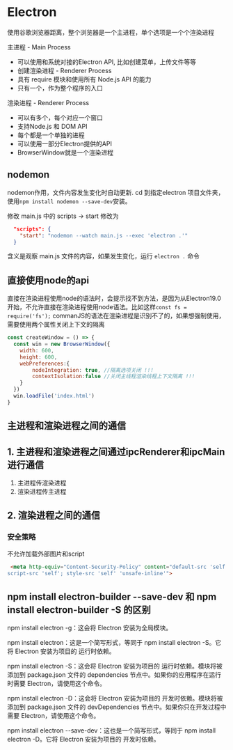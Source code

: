 # Electron
使用谷歌浏览器距离，整个浏览器是一个主进程，单个选项是一个个渲染进程

主进程 - Main Process
- 可以使用和系统对接的Electron API, 比如创建菜单，上传文件等等
- 创建渲染进程 - Renderer Process
- 具有 require 模块和使用所有 Node.js API 的能力
- 只有一个，作为整个程序的入口

渲染进程 - Renderer Process
- 可以有多个，每个对应一个窗口
- 支持Node.js 和 DOM API
- 每个都是一个单独的进程
- 可以使用一部分Electron提供的API
- BrowserWindow就是一个渲染进程

## nodemon
nodemon作用，文件内容发生变化时自动更新. cd 到指定electron 项目文件夹，使用`npm install nodemon --save-dev`安装。

修改 main.js 中的 scripts -> start 修改为
```json
  "scripts": {
    "start": "nodemon --watch main.js --exec 'electron .'"
  }
```
含义是观察 main.js 文件的内容，如果发生变化，运行 `electron .` 命令

## 直接使用node的api
直接在渲染进程使用node的语法时，会提示找不到方法，是因为从Electron19.0开始，不允许直接在渲染进程使用node语法。比如这样`const fs = require('fs');` commanJS的语法在渲染进程是识别不了的，如果想强制使用，需要使用两个属性关闭上下文的隔离
```js
const createWindow = () => {
  const win = new BrowserWindow({
    width: 600,
    height: 600,
    webPreferences:{
        nodeIntegration: true, //隔离选项关闭 !!!
        contextIsolation:false //关闭主线程渲染线程上下文隔离 !!!
    }
  })
  win.loadFile('index.html')
}
```

## 主进程和渲染进程之间的通信

## 1. 主进程和渲染进程之间通过ipcRenderer和ipcMain进行通信
1. 主进程传渲染进程
2. 渲染进程传主进程

## 2. 渲染进程之间的通信



### 安全策略
不允许加载外部图片和script
```html
 <meta http-equiv="Content-Security-Policy" content="default-src 'self'; img-src 'self' data:;
script-src 'self'; style-src 'self' 'unsafe-inline'">
```

## npm install electron-builder --save-dev  和  npm install electron-builder -S 的区别

npm install electron -g：这会将 Electron 安装为全局模块。

npm install electron：这是一个简写形式，等同于 npm install electron -S。它将 Electron 安装为项目的 运行时依赖。

npm install electron -S：这会将 Electron 安装为项目的 运行时依赖。模块将被添加到 package.json 文件的 dependencies 节点中。如果你的应用程序在运行时需要 Electron，请使用这个命令。

npm install electron -D：这会将 Electron 安装为项目的 开发时依赖。模块将被添加到 package.json 文件的 devDependencies 节点中。如果你只在开发过程中需要 Electron，请使用这个命令。

npm install electron --save-dev：这也是一个简写形式，等同于 npm install electron -D。它将 Electron 安装为项目的 开发时依赖。